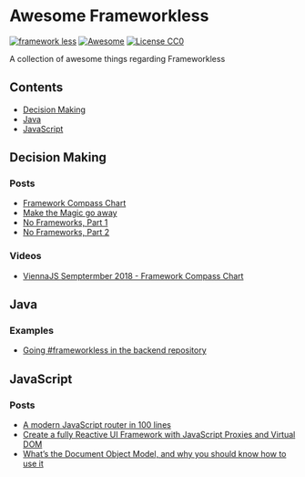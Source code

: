 # Awesome Frameworkless 

[![framework less](https://file-blyuofkggj.now.sh)](https://github.com/frameworkless-movement/manifesto)
[![Awesome](https://cdn.rawgit.com/sindresorhus/awesome/d7305f38d29fed78fa85652e3a63e154dd8e8829/media/badge.svg)](https://github.com/sindresorhus/awesome)
[![License CC0](https://img.shields.io/badge/License-CC0-lightgrey.svg)](https://creativecommons.org/publicdomain/zero/1.0/)



A collection of awesome things regarding Frameworkless

## Contents
* [Decision Making](#decision-making)
* [Java](#java)
* [JavaScript](#javascript)

## Decision Making

### Posts

* [Framework Compass Chart](https://medium.com/@TheStrazz86/framework-compass-chart-d3851c25b45d)
* [Make the Magic go away](https://blog.cleancoder.com/uncle-bob/2015/08/06/LetTheMagicDie.html)
* [No Frameworks, Part 1](http://matteo.vaccari.name/blog/archives/1019)
* [No Frameworks, Part 2](http://matteo.vaccari.name/blog/archives/1022)

### Videos

* [ViennaJS Semptermber 2018 - Framework Compass Chart](https://youtu.be/buFMbKRAUs8)


## Java

### Examples

 * [Going #frameworkless in the backend repository](https://github.com/xpmatteo/frameworkless-hangman)


## JavaScript

### Posts

* [A modern JavaScript router in 100 lines](http://krasimirtsonev.com/blog/article/A-modern-JavaScript-router-in-100-lines-history-api-pushState-hash-url)
* [Create a fully Reactive UI Framework with JavaScript Proxies and Virtual DOM](https://medium.com/@TheStrazz86/create-a-fully-reactive-ui-framework-with-javascript-proxies-and-virtual-dom-c6fb28253776)
* [What’s the Document Object Model, and why you should know how to use it](https://medium.freecodecamp.org/whats-the-document-object-model-and-why-you-should-know-how-to-use-it-1a2d0bc5429d)